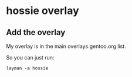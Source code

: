 hossie overlay
==============

Add the overlay
---------------

My overlay is in the main overlays.gentoo.org list.

So you can just run:

    layman -a hossie
